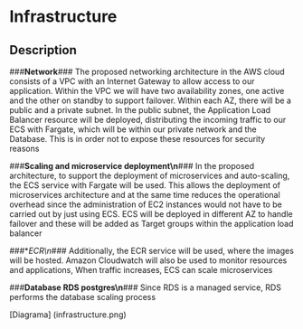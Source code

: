 # Infrastructure

## Description
###**Network**###
The proposed networking architecture in the AWS cloud consists of a VPC with an Internet
Gateway to allow access to our application. Within the VPC we will have two availability
zones, one active and the other on standby to support failover.
Within each AZ, there will be a public and a private subnet. In the public subnet, the
Application Load Balancer resource will be deployed, distributing the incoming traffic to our
ECS with Fargate, which will be within our private network and the Database. This is in order
not to expose these resources for security reasons

###**Scaling and microservice deployment\n**###
In the proposed architecture, to support the deployment of microservices and auto-scaling,
the ECS service with Fargate will be used. This allows the deployment of microservices
architecture and at the same time reduces the operational overhead since the administration
of EC2 instances would not have to be carried out by just using ECS. ECS will be deployed
in different AZ to handle failover and these will be added as Target groups within the
application load balancer

###**ECR\n*###
Additionally, the ECR service will be used, where the images will be hosted. Amazon
Cloudwatch will also be used to monitor resources and applications, When traffic increases,
ECS can scale microservices

###**Database RDS postgres\n**###
Since RDS is a managed service, RDS performs the database scaling process

[Diagrama] (infrastructure.png)
